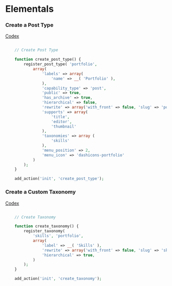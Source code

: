 # Elementals

### Create a Post Type
[Codex](https://codex.wordpress.org/Function_Reference/register_post_type)

```PHP

	// Create Post Type

	function create_post_type() {
		register_post_type( 'portfolio',
			array(
				'labels' => array(
					'name' => __( 'Portfolio' ),
				),
				'capability_type' => 'post',
				'public' => true,
				'has_archive' => true,
				'hierarchical' => false,
				'rewrite' => array('with_front' => false, 'slug' => 'portfolio'),
				'supports' => array(
					'title',
					'editor',
					'thumbnail'
				),
				'taxonomies' => array (
					'skills'
				),
				'menu_position' => 2,
				'menu_icon' => 'dashicons-portfolio'
			)
		);
	}

	add_action('init', 'create_post_type');

```

### Create a Custom Taxonomy
[Codex](https://codex.wordpress.org/Function_Reference/register_taxonomy)

```PHP

	// Create Taxonomy

	function create_taxonomy() {
		register_taxonomy(
			'skills', 'portfolio',
			array(
				'label' => __( 'Skills' ),
				'rewrite' => array('with_front' => false, 'slug' => 'skills' ),
				'hierarchical' => true,
			)
		);
	}

	add_action('init', 'create_taxonomy');

```
